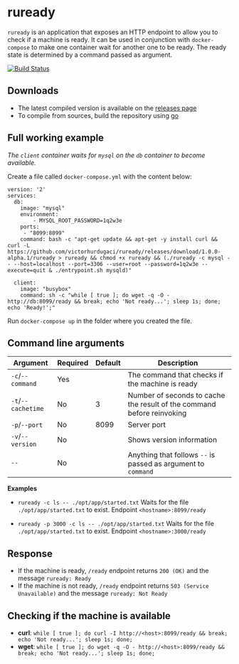 # ruready

`ruready` is an application that exposes an HTTP endpoint to allow you to check if a machine is ready. It can be used in conjunction with `docker-compose` to make one container wait for another one to be ready. The ready state is determined by a command passed as argument.

[![Build Status](https://travis-ci.org/victorhurdugaci/ruready.svg?branch=master)](https://travis-ci.org/victorhurdugaci/ruready)

## Downloads

- The latest compiled version is available on the [releases page](https://github.com/victorhurdugaci/ruready/releases/latest)
- To compile from sources, build the repository using [go](https://golang.org/)

## Full working example

*The `client` container waits for `mysql` on the `db` container to become available.*

Create a file called `docker-compose.yml` with the content below:

```
version: '2'
services:
  db:
    image: "mysql"
    environment:
        - MYSQL_ROOT_PASSWORD=1q2w3e
    ports:
     - "8099:8099"
    command: bash -c "apt-get update && apt-get -y install curl && curl -L https://github.com/victorhurdugaci/ruready/releases/download/1.0.0-alpha.1/ruready > ruready && chmod +x ruready && (./ruready -c mysql -- --host=localhost --port=3306 --user=root --password=1q2w3e --execute=quit & ./entrypoint.sh mysqld)"
    
  client:
    image: "busybox"
    command: sh -c "while [ true ]; do wget -q -O - http://db:8099/ready && break; echo 'Not ready...'; sleep 1s; done; echo 'Ready!';"
```

Run `docker-compose up` in the folder where you created the file.

## Command line arguments

| Argument           | Required | Default | Description                                                             |
| ------------------ | -------- | ------- | ----------------------------------------------------------------------- |
| `-c`/`--command`   | Yes      |         | The command that checks if the machine is ready                         |
| `-t`/`--cachetime` | No       | 3       | Number of seconds to cache the result of the command before  reinvoking |
| `-p`/`--port`      | No       | 8099    | Server port                                                             |
| `-v`/`--version`   | No       |         | Shows version information                                               |
| `--`               | No       |         | Anything that follows `--` is passed as argument to `command`

**Examples**

- `ruready -c ls -- ./opt/app/started.txt` 
    Waits for the file `./opt/app/started.txt` to exist. Endpoint `<hostname>:8099/ready`

- `ruready -p 3000 -c ls -- ./opt/app/started.txt` 
    Waits for the file `./opt/app/started.txt` to exist. Endpoint `<hostname>:3000/ready`


## Response

- If the machine is ready, `/ready` endpoint returns `200 (OK)` and the message `ruready: Ready`
- If the machine is not ready, `/ready` endpoint returns `503 (Service Unavailable)` and the message `ruready: Not Ready`

## Checking if the machine is available

- **curl**: `while [ true ]; do curl -I http://<host>:8099/ready && break; echo 'Not ready...'; sleep 1s; done;`
- **wget**: `while [ true ]; do wget -q -O - http://<host>:8099/ready && break; echo 'Not ready...'; sleep 1s; done;`
